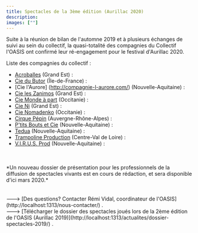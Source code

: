 ```yaml
---
title: Spectacles de la 3ème édition (Aurillac 2020)
description: 
images: [""]
---
```


Suite à la réunion de bilan de l'automne 2019 et à plusieurs échanges de suivi au sein du collectif, la quasi-totalité des compagnies du Collectif l'OASIS ont confirmé leur ré-engagement pour le festival d'Aurillac 2020.

Liste des compagnies du collectif :
<br>
+ [Acroballes](http://acroballes.com/) (Grand Est) : <br>
+ [Cie du Butor](https://www.compagniedubutor.com/) (Île-de-France) : <br>
+ [Cie l'Aurore] (http://compagnie-l-aurore.com/) (Nouvelle-Aquitaine) : <br>
+ [Cie les Zanimos](https://www.leszanimos.com/) (Grand Est) : <br>
+ [Cie Monde à part](http://www.ciemondeapart.com/) (Occitanie) : <br>
+ [Cie Ni](http://compagnieni.com/fr/) (Grand Est) : <br>
+ [Cie Nomadenko](https://www.nomadenko.com/) (Occitanie) : <br>
+ [Cirque Pépin](http://cirquepepin.com/) (Auvergne-Rhône-Alpes) : <br>
+ [P'tits Bouts et Cie](http://www.ptitsboutsetcie.com/) (Nouvelle-Aquitaine) : <br>
+ [Tedua](https://association-tedua.fr) (Nouvelle-Aquitaine) : <br>
+ [Trampoline Production](https://www.trampoline-production.com/) (Centre-Val de Loire) :<br>
+ [V.I.R.U.S. Prod](http://www.virus-prod.com/) (Nouvelle-Aquitaine) :<br>
<br>
<br>
*Un nouveau dossier de présentation pour les professionnels de la diffusion de spectacles vivants est en cours de rédaction, et sera disponible d'ici mars 2020.*
<br>
<br>
<br>
--->  [Des questions? Contacter Rémi Vidal, coordinateur de l'OASIS](http://localhost:1313/nous-contacter/) . <br>
---> [Télécharger le dossier des spectacles joués lors de la 2ème édition de l'OASIS (Aurillac 2019)](http://localhost:1313/actualites/dossier-spectacles-2019/) .<br>
<br>
<br>
